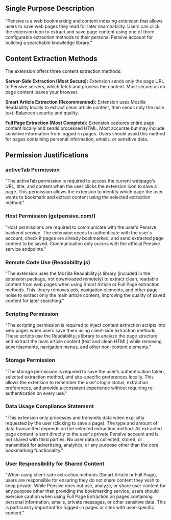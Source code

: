 ## Single Purpose Description

"Pensive is a web bookmarking and content indexing extension that allows users to save web pages they read for later searchability. Users can click the extension icon to extract and save page content using one of three configurable extraction methods to their personal Pensive account for building a searchable knowledge library."

## Content Extraction Methods

The extension offers three content extraction methods:

**Server-Side Extraction (Most Secure):** Extension sends only the page URL to Pensive servers, which fetch and process the content. Most secure as no page content leaves your browser.

**Smart Article Extraction (Recommended):** Extension uses Mozilla Readability locally to extract clean article content, then sends only the main text. Balances security and quality.

**Full Page Extraction (Most Complete):** Extension captures entire page content locally and sends processed HTML. Most accurate but may include sensitive information from logged-in pages. Users should avoid this method for pages containing personal information, emails, or sensitive data.

## Permission Justifications

### activeTab Permission

"The activeTab permission is required to access the current webpage's URL, title, and content when the user clicks the extension icon to save a page. This permission allows the extension to identify which page the user wants to bookmark and extract content using the selected extraction method."

### Host Permission (getpensive.com/)

"Host permissions are required to communicate with the user's Pensive backend service. The extension needs to authenticate with the user's account, check if pages are already bookmarked, and send extracted page content to be saved. Communication only occurs with the official Pensive service endpoints."

### Remote Code Use (Readability.js)
"The extension uses the Mozilla Readability.js library (included in the extension package, not downloaded remotely) to extract clean, readable content from web pages when using Smart Article or Full Page extraction methods. This library removes ads, navigation elements, and other page noise to extract only the main article content, improving the quality of saved content for later searching."

### Scripting Permission
"The scripting permission is required to inject content extraction scripts into web pages when users save them using client-side extraction methods. These scripts use the Readability.js library to analyze the page structure and extract the main article content (text and clean HTML) while removing advertisements, navigation menus, and other non-content elements."

### Storage Permission
"The storage permission is required to save the user's authentication token, selected extraction method, and site-specific preferences locally. This allows the extension to remember the user's login status, extraction preferences, and provide a consistent experience without requiring re-authentication on every use."

### Data Usage Compliance Statement
"This extension only processes and transmits data when explicitly requested by the user (clicking to save a page). The type and amount of data transmitted depends on the selected extraction method. All extracted page content is sent directly to the user's private Pensive account and is not shared with third parties. No user data is collected, stored, or transmitted for advertising, analytics, or any purpose other than the core bookmarking functionality."

### User Responsibility for Shared Content
"When using client-side extraction methods (Smart Article or Full Page), users are responsible for ensuring they do not share content they wish to keep private. While Pensive does not use, analyze, or share user content for any purpose other than providing the bookmarking service, users should exercise caution when using Full Page Extraction on pages containing personal information, emails, private messages, or other sensitive data. This is particularly important for logged-in pages or sites with user-specific content."
